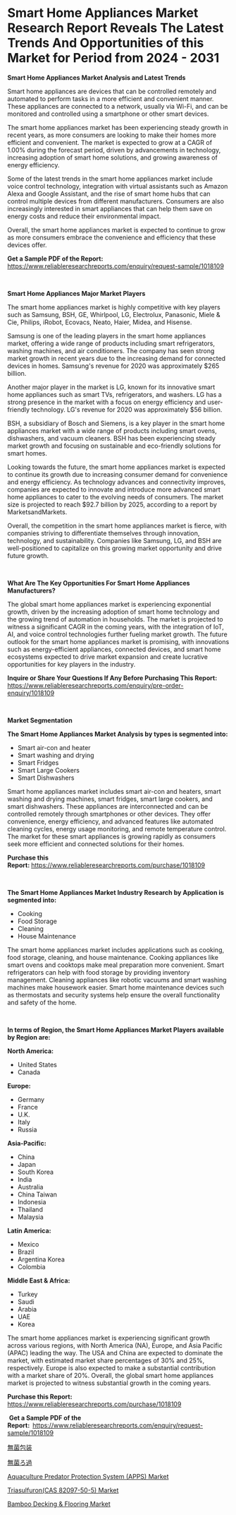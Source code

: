 <p><h1>Smart Home Appliances Market Research Report Reveals The Latest Trends And Opportunities of this Market for Period from 2024 - 2031</h1></p><p><strong>Smart Home Appliances Market Analysis and Latest Trends</strong></p>
<p><p>Smart home appliances are devices that can be controlled remotely and automated to perform tasks in a more efficient and convenient manner. These appliances are connected to a network, usually via Wi-Fi, and can be monitored and controlled using a smartphone or other smart devices.</p><p>The smart home appliances market has been experiencing steady growth in recent years, as more consumers are looking to make their homes more efficient and convenient. The market is expected to grow at a CAGR of 1.00% during the forecast period, driven by advancements in technology, increasing adoption of smart home solutions, and growing awareness of energy efficiency.</p><p>Some of the latest trends in the smart home appliances market include voice control technology, integration with virtual assistants such as Amazon Alexa and Google Assistant, and the rise of smart home hubs that can control multiple devices from different manufacturers. Consumers are also increasingly interested in smart appliances that can help them save on energy costs and reduce their environmental impact.</p><p>Overall, the smart home appliances market is expected to continue to grow as more consumers embrace the convenience and efficiency that these devices offer.</p></p>
<p><strong>Get a Sample PDF of the Report:&nbsp;</strong> <a href="https://www.reliableresearchreports.com/enquiry/request-sample/1018109">https://www.reliableresearchreports.com/enquiry/request-sample/1018109</a></p>
<p>&nbsp;</p>
<p><strong>Smart Home Appliances Major Market Players</strong></p>
<p><p>The smart home appliances market is highly competitive with key players such as Samsung, BSH, GE, Whirlpool, LG, Electrolux, Panasonic, Miele & Cie, Philips, iRobot, Ecovacs, Neato, Haier, Midea, and Hisense. </p><p>Samsung is one of the leading players in the smart home appliances market, offering a wide range of products including smart refrigerators, washing machines, and air conditioners. The company has seen strong market growth in recent years due to the increasing demand for connected devices in homes. Samsung's revenue for 2020 was approximately $265 billion.</p><p>Another major player in the market is LG, known for its innovative smart home appliances such as smart TVs, refrigerators, and washers. LG has a strong presence in the market with a focus on energy efficiency and user-friendly technology. LG's revenue for 2020 was approximately $56 billion.</p><p>BSH, a subsidiary of Bosch and Siemens, is a key player in the smart home appliances market with a wide range of products including smart ovens, dishwashers, and vacuum cleaners. BSH has been experiencing steady market growth and focusing on sustainable and eco-friendly solutions for smart homes.</p><p>Looking towards the future, the smart home appliances market is expected to continue its growth due to increasing consumer demand for convenience and energy efficiency. As technology advances and connectivity improves, companies are expected to innovate and introduce more advanced smart home appliances to cater to the evolving needs of consumers. The market size is projected to reach $92.7 billion by 2025, according to a report by MarketsandMarkets. </p><p>Overall, the competition in the smart home appliances market is fierce, with companies striving to differentiate themselves through innovation, technology, and sustainability. Companies like Samsung, LG, and BSH are well-positioned to capitalize on this growing market opportunity and drive future growth.</p></p>
<p>&nbsp;</p>
<p><strong>What Are The Key Opportunities For Smart Home Appliances Manufacturers?</strong></p>
<p><p>The global smart home appliances market is experiencing exponential growth, driven by the increasing adoption of smart home technology and the growing trend of automation in households. The market is projected to witness a significant CAGR in the coming years, with the integration of IoT, AI, and voice control technologies further fueling market growth. The future outlook for the smart home appliances market is promising, with innovations such as energy-efficient appliances, connected devices, and smart home ecosystems expected to drive market expansion and create lucrative opportunities for key players in the industry.</p></p>
<p><strong>Inquire or Share Your Questions If Any Before Purchasing This Report:</strong> <a href="https://www.reliableresearchreports.com/enquiry/pre-order-enquiry/1018109">https://www.reliableresearchreports.com/enquiry/pre-order-enquiry/1018109</a></p>
<p>&nbsp;</p>
<p><strong>Market Segmentation</strong></p>
<p><strong>The Smart Home Appliances Market Analysis by types is segmented into:</strong></p>
<p><ul><li>Smart air-con and heater</li><li>Smart washing and drying</li><li>Smart Fridges</li><li>Smart Large Cookers</li><li>Smart Dishwashers</li></ul></p>
<p><p>Smart home appliances market includes smart air-con and heaters, smart washing and drying machines, smart fridges, smart large cookers, and smart dishwashers. These appliances are interconnected and can be controlled remotely through smartphones or other devices. They offer convenience, energy efficiency, and advanced features like automated cleaning cycles, energy usage monitoring, and remote temperature control. The market for these smart appliances is growing rapidly as consumers seek more efficient and connected solutions for their homes.</p></p>
<p><strong>Purchase this Report:&nbsp;</strong><a href="https://www.reliableresearchreports.com/purchase/1018109">https://www.reliableresearchreports.com/purchase/1018109</a></p>
<p>&nbsp;</p>
<p><strong>The Smart Home Appliances Market Industry Research by Application is segmented into:</strong></p>
<p><ul><li>Cooking</li><li>Food Storage</li><li>Cleaning</li><li>House Maintenance</li></ul></p>
<p><p>The smart home appliances market includes applications such as cooking, food storage, cleaning, and house maintenance. Cooking appliances like smart ovens and cooktops make meal preparation more convenient. Smart refrigerators can help with food storage by providing inventory management. Cleaning appliances like robotic vacuums and smart washing machines make housework easier. Smart home maintenance devices such as thermostats and security systems help ensure the overall functionality and safety of the home.</p></p>
<p>&nbsp;</p>
<p><strong>In terms of Region, the Smart Home Appliances Market Players available by Region are:</strong></p>
<p>
    <p> <strong> North America: </strong>
        <ul>
            <li>United States</li>
            <li>Canada</li>
        </ul>
        </p> 
    <p> <strong> Europe: </strong>
        <ul>
            <li>Germany</li>
            <li>France</li>
            <li>U.K.</li>
            <li>Italy</li>
            <li>Russia</li>
        </ul>
        </p> 
    <p> <strong> Asia-Pacific: </strong>
        <ul>
            <li>China</li>
            <li>Japan</li>
            <li>South Korea</li>
            <li>India</li>
            <li>Australia</li>
            <li>China Taiwan</li>
            <li>Indonesia</li>
            <li>Thailand</li>
            <li>Malaysia</li>
        </ul>
        </p> 
    <p> <strong> Latin America: </strong>
        <ul>
            <li>Mexico</li>
            <li>Brazil</li>
            <li>Argentina Korea</li>
            <li>Colombia</li>
        </ul>
        </p> 
    <p> <strong> Middle East & Africa: </strong>
        <ul>
            <li>Turkey</li>
            <li>Saudi</li>
            <li>Arabia</li>
            <li>UAE</li>
            <li>Korea</li>
        </ul>
    </p>
    </p>
<p><p>The smart home appliances market is experiencing significant growth across various regions, with North America (NA), Europe, and Asia Pacific (APAC) leading the way. The USA and China are expected to dominate the market, with estimated market share percentages of 30% and 25%, respectively. Europe is also expected to make a substantial contribution with a market share of 20%. Overall, the global smart home appliances market is projected to witness substantial growth in the coming years.</p></p>
<p><strong>Purchase this Report: </strong><a href="https://www.reliableresearchreports.com/purchase/1018109">https://www.reliableresearchreports.com/purchase/1018109</a></p>
<p>&nbsp;<strong>Get a Sample PDF of the Report:&nbsp;&nbsp;</strong><a href="https://www.reliableresearchreports.com/enquiry/request-sample/1018109">https://www.reliableresearchreports.com/enquiry/request-sample/1018109</a></p>
<p><strong></strong></p>
<p><p><a href="https://github.com/xtkhtofdt934839/Market-Research-Report-List-1/blob/main/53469038202.md">無菌包装</a></p><p><a href="https://github.com/KaydenJohns1964/Market-Research-Report-List-1/blob/main/47781728201.md">無菌ろ過</a></p><p><a href="https://issuu.com/reportprime-2/docs/aquaculture-predator-protection-system-apps-market">Aquaculture Predator Protection System (APPS) Market</a></p><p><a href="https://issuu.com/reportprime-2/docs/triasulfuroncas-82097-50-5-market-size-2030.pptx">Triasulfuron(CAS 82097-50-5) Market</a></p><p><a href="https://github.com/rahu1506/Market-Research-Report-List-3/blob/main/bamboo-decking-flooring-market.md">Bamboo Decking & Flooring Market</a></p></p>